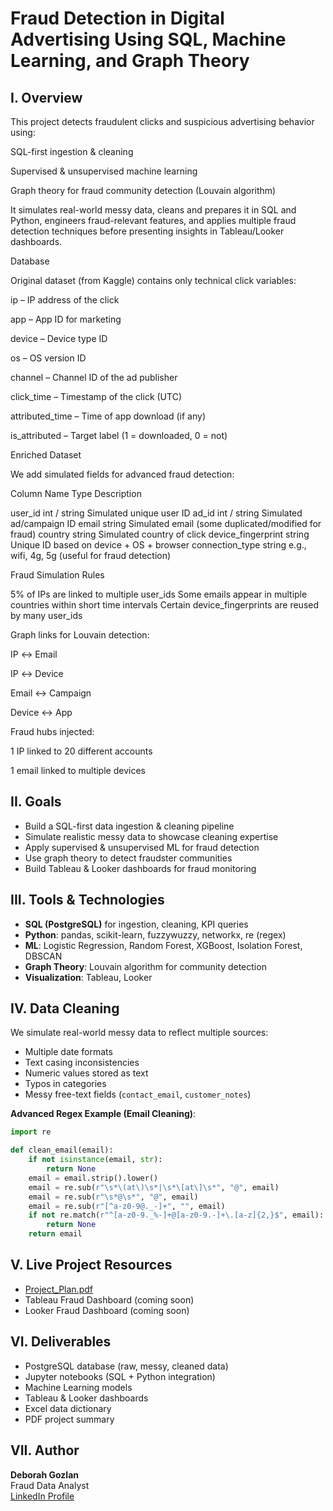 # Fraud Detection in Digital Advertising Using SQL, Machine Learning, and Graph Theory

## I. Overview
This project detects fraudulent clicks and suspicious advertising behavior using:

SQL-first ingestion & cleaning

Supervised & unsupervised machine learning

Graph theory for fraud community detection (Louvain algorithm)

It simulates real-world messy data, cleans and prepares it in SQL and Python, engineers fraud-relevant features, and applies multiple fraud detection techniques before presenting insights in Tableau/Looker dashboards.

Database

Original dataset (from Kaggle) contains only technical click variables:

ip – IP address of the click

app – App ID for marketing

device – Device type ID

os – OS version ID

channel – Channel ID of the ad publisher

click_time – Timestamp of the click (UTC)

attributed_time – Time of app download (if any)

is_attributed – Target label (1 = downloaded, 0 = not)

Enriched Dataset

We add simulated fields for advanced fraud detection:

Column Name	            Type	            Description

user_id	                int / string	    Simulated unique user ID
ad_id	                int / string	    Simulated ad/campaign ID
email	                string	            Simulated email (some duplicated/modified for fraud)
country	                string	            Simulated country of click
device_fingerprint	    string	            Unique ID based on device + OS + browser
connection_type	        string	            e.g., wifi, 4g, 5g (useful for fraud detection)

Fraud Simulation Rules

5% of IPs are linked to multiple user_ids
Some emails appear in multiple countries within short time intervals
Certain device_fingerprints are reused by many user_ids

Graph links for Louvain detection:

IP ↔ Email

IP ↔ Device

Email ↔ Campaign

Device ↔ App

Fraud hubs injected:

1 IP linked to 20 different accounts

1 email linked to multiple devices

## II. Goals
- Build a SQL-first data ingestion & cleaning pipeline
- Simulate realistic messy data to showcase cleaning expertise
- Apply supervised & unsupervised ML for fraud detection
- Use graph theory to detect fraudster communities
- Build Tableau & Looker dashboards for fraud monitoring

## III. Tools & Technologies
- **SQL (PostgreSQL)** for ingestion, cleaning, KPI queries
- **Python**: pandas, scikit-learn, fuzzywuzzy, networkx, re (regex)
- **ML**: Logistic Regression, Random Forest, XGBoost, Isolation Forest, DBSCAN
- **Graph Theory**: Louvain algorithm for community detection
- **Visualization**: Tableau, Looker

## IV. Data Cleaning
We simulate real-world messy data to reflect multiple sources:
- Multiple date formats
- Text casing inconsistencies
- Numeric values stored as text
- Typos in categories
- Messy free-text fields (`contact_email`, `customer_notes`)

**Advanced Regex Example (Email Cleaning)**:
```python
import re

def clean_email(email):
    if not isinstance(email, str):
        return None
    email = email.strip().lower()
    email = re.sub(r"\s*\(at\)\s*|\s*\[at\]\s*", "@", email)
    email = re.sub(r"\s*@\s*", "@", email)
    email = re.sub(r"[^a-z0-9@._-]+", "", email)
    if not re.match(r"^[a-z0-9._%-]+@[a-z0-9.-]+\.[a-z]{2,}$", email):
        return None
    return email
```

## V. Live Project Resources
- [Project_Plan.pdf](Project_Plan.pdf)
- Tableau Fraud Dashboard (coming soon)
- Looker Fraud Dashboard (coming soon)

## VI. Deliverables
- PostgreSQL database (raw, messy, cleaned data)
- Jupyter notebooks (SQL + Python integration)
- Machine Learning models
- Tableau & Looker dashboards
- Excel data dictionary
- PDF project summary

## VII. Author
**Deborah Gozlan**  
Fraud Data Analyst  
[LinkedIn Profile](https://www.linkedin.com/in/deborah-gozlan-%F0%9F%8E%97-8a4992246/)
